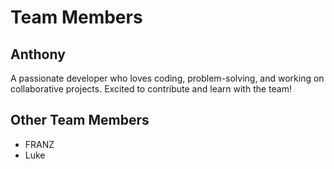 # Team Members

## Anthony  
A passionate developer who loves coding, problem-solving, and working on collaborative projects. Excited to contribute and learn with the team!   

## Other Team Members  
- FRANZ
- Luke  
